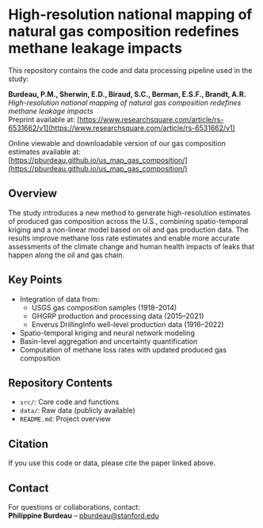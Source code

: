 # High-resolution national mapping of natural gas composition redefines methane leakage impacts

This repository contains the code and data processing pipeline used in the study:

**Burdeau, P.M., Sherwin, E.D., Biraud, S.C., Berman, E.S.F., Brandt, A.R.**  
*High-resolution national mapping of natural gas composition redefines methane leakage impacts*  
Preprint available at: [https://www.researchsquare.com/article/rs-6531662/v1](https://www.researchsquare.com/article/rs-6531662/v1)


Online viewable and downloadable version of our gas composition estimates available at: [https://pburdeau.github.io/us_map_gas_composition/](https://pburdeau.github.io/us_map_gas_composition/)

## Overview

The study introduces a new method to generate high-resolution estimates of produced gas composition across the U.S., combining spatio-temporal kriging and a non-linear model based on oil and gas production data. The results improve methane loss rate estimates and enable more accurate assessments of the climate change and human health impacts of leaks that happen along the oil and gas chain.

## Key Points

- Integration of data from:
  - USGS gas composition samples (1918–2014)
  - GHGRP production and processing data (2015–2021)
  - Enverus DrillingInfo well-level production data (1916–2022)
- Spatio-temporal kriging and neural network modeling
- Basin-level aggregation and uncertainty quantification
- Computation of methane loss rates with updated produced gas composition

## Repository Contents

- `src/`: Core code and functions
- `data/`: Raw data (publicly available)
- `README.md`: Project overview

## Citation

If you use this code or data, please cite the paper linked above.

## Contact

For questions or collaborations, contact:  
**Philippine Burdeau** – pburdeau@stanford.edu
